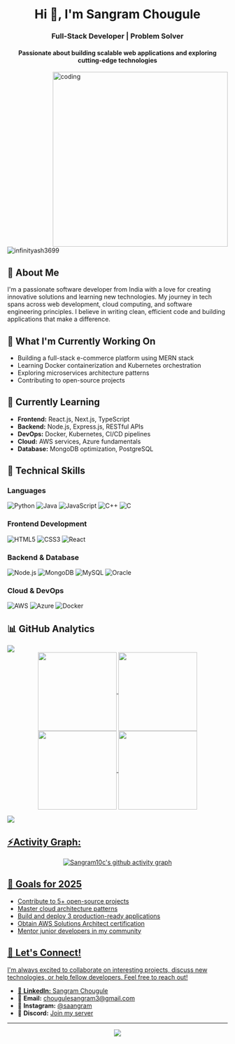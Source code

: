 

<h1 align="center">Hi 👋, I'm Sangram Chougule </h1>
<h3 align="center">Full-Stack Developer | Problem Solver</h3>

<h4 align="center">Passionate about building scalable web applications and exploring cutting-edge technologies</h4>

<img align="right" alt="coding" width="400px" src="https://user-images.githubusercontent.com/55389276/140866485-8fb1c876-9a8f-4d6a-98dc-08c4981eaf70.gif">

<p align="left"> <img src="https://komarev.com/ghpvc/?username=infinityash3699&label=Profile%20views&color=0e75b6&style=flat" alt="infinityash3699" /> </p>

## 🚀 About Me

I'm a passionate software developer from India with a love for creating innovative solutions and learning new technologies. My journey in tech spans across web development, cloud computing, and software engineering principles. I believe in writing clean, efficient code and building applications that make a difference.

## 🔭 What I'm Currently Working On
- Building a full-stack e-commerce platform using MERN stack
- Learning Docker containerization and Kubernetes orchestration
- Exploring microservices architecture patterns
- Contributing to open-source projects

## 🌱 Currently Learning
- **Frontend:** React.js, Next.js, TypeScript
- **Backend:** Node.js, Express.js, RESTful APIs
- **DevOps:** Docker, Kubernetes, CI/CD pipelines
- **Cloud:** AWS services, Azure fundamentals
- **Database:** MongoDB optimization, PostgreSQL
  
## 💼 Technical Skills

### Languages
![Python](https://img.shields.io/badge/-Python-3776AB?style=flat-square&logo=python&logoColor=white)
![Java](https://img.shields.io/badge/-Java-007396?style=flat-square&logo=java&logoColor=white)
![JavaScript](https://img.shields.io/badge/-JavaScript-F7DF1E?style=flat-square&logo=javascript&logoColor=black)
![C++](https://img.shields.io/badge/-C++-00599C?style=flat-square&logo=cplusplus&logoColor=white)
![C](https://img.shields.io/badge/-C-A8B9CC?style=flat-square&logo=c&logoColor=black)

### Frontend Development
![HTML5](https://img.shields.io/badge/-HTML5-E34F26?style=flat-square&logo=html5&logoColor=white)
![CSS3](https://img.shields.io/badge/-CSS3-1572B6?style=flat-square&logo=css3&logoColor=white)
![React](https://img.shields.io/badge/-React-61DAFB?style=flat-square&logo=react&logoColor=black)

### Backend & Database
![Node.js](https://img.shields.io/badge/-Node.js-339933?style=flat-square&logo=nodedotjs&logoColor=white)
![MongoDB](https://img.shields.io/badge/-MongoDB-47A248?style=flat-square&logo=mongodb&logoColor=white)
![MySQL](https://img.shields.io/badge/-MySQL-4479A1?style=flat-square&logo=mysql&logoColor=white)
![Oracle](https://img.shields.io/badge/-Oracle-F80000?style=flat-square&logo=oracle&logoColor=white)

### Cloud & DevOps
![AWS](https://img.shields.io/badge/-AWS-232F3E?style=flat-square&logo=amazonaws&logoColor=white)
![Azure](https://img.shields.io/badge/-Azure-0078D4?style=flat-square&logo=microsoftazure&logoColor=white)
![Docker](https://img.shields.io/badge/-Docker-2496ED?style=flat-square&logo=docker&logoColor=white)




## 📊 GitHub Analytics
<img src="https://user-images.githubusercontent.com/73097560/115834477-dbab4500-a447-11eb-908a-139a6edaec5c.gif">
<div align="center">
<a href="https://github.com/Sangram10c">
<img align="center" src="https://github-readme-stats.vercel.app/api?username=Sangram10c&theme=aura" height="180em" />
<img align="center" src="http://github-profile-summary-cards.vercel.app/api/cards/most-commit-language?username=Sangram10c&theme=aura" height="180em" />
<img align="center" src="https://github-readme-streak-stats.herokuapp.com/?user=Sangram10c&theme=aura" height="180em" />
<img align="center" src="http://github-profile-summary-cards.vercel.app/api/cards/profile-details?username=Sangram10c&theme=aura" height="180em" />
</div>

<img src="https://user-images.githubusercontent.com/73097560/115834477-dbab4500-a447-11eb-908a-139a6edaec5c.gif"><h2 align="left">⚡Activity Graph:</h2>
<p align="center">
  <img src="https://github-readme-activity-graph.vercel.app/graph?username=Sangram10c&theme=tokyo-night&hide_border=true" alt="Sangram10c's github activity graph"/>
</p>

## 🎯 Goals for 2025
- Contribute to 5+ open-source projects
- Master cloud architecture patterns
- Build and deploy 3 production-ready applications
- Obtain AWS Solutions Architect certification
- Mentor junior developers in my community

## 💬 Let's Connect!

I'm always excited to collaborate on interesting projects, discuss new technologies, or help fellow developers. Feel free to reach out!

- 💼 **LinkedIn:** [Sangram Chougule ](https://www.linkedin.com/in/sangram-chougule-676143262/)
- 📧 **Email:** chougulesangram3@gmail.com 
- 📱 **Instagram:** [@saangram](https://www.instagram.com/invites/contact/?i=1ix8qgyhq97sw&utm_content=3we4i7e)
- 💬 **Discord:** [Join my server](https://discord.gg/XqtGPJWC)
  



---

<p align="center">
  <img src="https://capsule-render.vercel.app/api?type=waving&color=gradient&height=100&section=footer"/>
</p>

